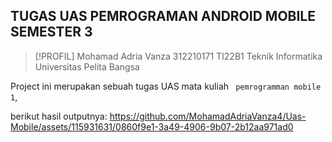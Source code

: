 ## TUGAS UAS PEMROGRAMAN ANDROID MOBILE SEMESTER 3

> [!PROFIL]
> Mohamad Adria Vanza 312210171 TI22B1 Teknik Informatika Universitas Pelita Bangsa 

Project ini merupakan sebuah tugas UAS mata kuliah ` pemrogramman mobile 1`, 

berikut hasil outputnya: 
https://github.com/MohamadAdriaVanza4/Uas-Mobile/assets/115931631/0860f9e1-3a49-4906-9b07-2b12aa971ad0

